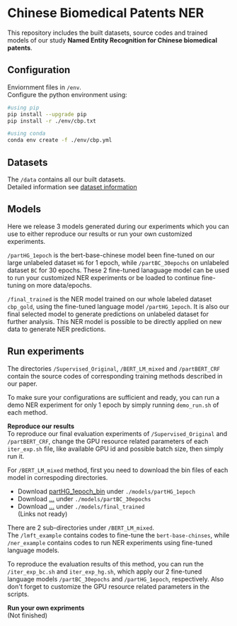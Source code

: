 # Chinese Biomedical Patents NER

This repository includes the built datasets, source codes and trained models of our study **Named Entity Recognition for Chinese biomedical patents**.

## Configuration
Enviornment files in `/env`.  
Configure the python environment using:
```bash
#using pip
pip install --upgrade pip
pip install -r ./env/cbp.txt

#using conda
conda env create -f ./env/cbp.yml
```

## Datasets
The `/data` contains all our built datasets.  
Detailed information see [dataset information](./data/README.md)

## Models
Here we release 3 models generated during our experiments which you can use to either reproduce our results or run your own customized experiments.

`/partHG_1epoch` is the bert-base-chinese model been fine-tuned on our large unlabeled dataset `HG` for 1 epoch, while `/partBC_30epochs` on unlabeled dataset `BC` for 30 epochs. These 2 fine-tuned lanaguage model can be used to run your customized NER experiments or be loaded to continue fine-tuning on more data/epochs.

`/final_trained` is the NER model trained on our whole labeled dataset `cbp_gold`, using the fine-tuned language model `/partHG_1epoch`. It is also our final selected model to generate predictions on unlabeled dataset for further analysis. This NER model is possible to be directly applied on new data to generate NER predictions.

## Run experiments
The directories `/Supervised_Original`, `/BERT_LM_mixed` and `/partBERT_CRF` contain the source codes of corresponding training methods described in our paper.

To make sure your configurations are sufficient and ready, you can run a demo NER experiment for only 1 epoch by simply running `demo_run.sh` of each method.

**Reproduce our results**  
To reproduce our final evaluation experiments of `/Supervised_Original` and `/partBERT_CRF`, change the GPU resource related parameters of each `iter_exp.sh` file, like available GPU id and possible batch size, then simply run it. 


For `/BERT_LM_mixed` method, first you need to download the bin files of each model in correspoding directories.

* Download [partHG_1epoch_bin](https://ufile.io/ijfrwomm) under `./models/partHG_1epoch`
* Download [...]() under `./models/partBC_30epochs`
* Download [...]() under `./models/final_trained`  
(Links not ready)

There are 2 sub-directories under `/BERT_LM_mixed`.  
The `/lmft_example` contains codes to fine-tune the `bert-base-chinses`, while `/ner_example` contains codes to run NER experiments using fine-tuned language models.

To reproduce the evaluation results of this method, you can run the `/iter_exp_bc.sh` and `iter_exp_hg.sh`, which apply our 2 fine-tuned language models `/partBC_30epochs` and `/partHG_1epoch`, respectively. Also don't forget to customize the GPU resource related parameters in the scripts.

**Run your own expriments**  
(Not finished)
